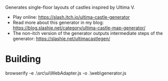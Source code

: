 Generates single-floor layouts of castles inspired by Ultima V.

- Play online: https://slash.itch.io/ultima-castle-generator
- Read more about this generator in my blog: https://blog.slashie.net/category/ultima-castle-map-generator/
- The non-itch version of the generator outputs intermediate steps of the generator: https://slashie.net/ultimacastlegen/

# Building

browserify -e .\src\ui\WebAdapter.js -o .\web\generator.js